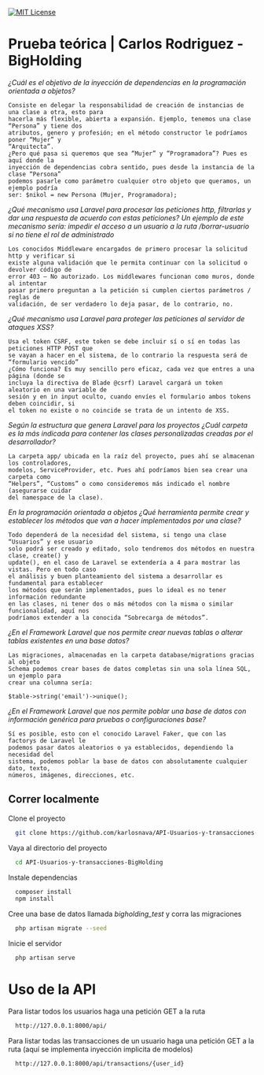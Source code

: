 
[![MIT License](https://img.shields.io/badge/License-MIT-green.svg)](https://choosealicense.com/licenses/mit/)
# Prueba teórica | Carlos Rodriguez - BigHolding

*¿Cuál es el objetivo de la inyección de dependencias en la programación orientada a objetos?*
```
Consiste en delegar la responsabilidad de creación de instancias de una clase a otra, esto para
hacerla más flexible, abierta a expansión. Ejemplo, tenemos una clase “Persona” y tiene dos
atributos, genero y profesión; en el método constructor le podríamos poner “Mujer” y
“Arquitecta”.
¿Pero qué pasa si queremos que sea “Mujer” y “Programadora”? Pues es aquí donde la
inyección de dependencias cobra sentido, pues desde la instancia de la clase “Persona”
podemos pasarle como parámetro cualquier otro objeto que queramos, un ejemplo podría
ser: $nikol = new Persona (Mujer, Programadora);
```

*¿Qué mecanismo usa Laravel para procesar las peticiones http, filtrarlas y dar una respuesta de acuerdo con estas peticiones? Un ejemplo de este mecanismo sería: impedir el acceso a un usuario a la ruta /borrar-usuario si no tiene el rol de administrado*
```
Los conocidos Middleware encargados de primero procesar la solicitud http y verificar si
existe alguna validación que le permita continuar con la solicitud o devolver código de
error 403 – No autorizado. Los middlewares funcionan como muros, donde al intentar
pasar primero preguntan a la petición si cumplen ciertos parámetros / reglas de
validación, de ser verdadero lo deja pasar, de lo contrario, no.
```

*¿Qué mecanismo usa Laravel para proteger las peticiones al servidor de ataques XSS?*
```
Usa el token CSRF, este token se debe incluir sí o sí en todas las peticiones HTTP POST que
se vayan a hacer en el sistema, de lo contrario la respuesta será de “formulario vencido”
¿Cómo funciona? Es muy sencillo pero eficaz, cada vez que entres a una página (donde se
incluya la directiva de Blade @csrf) Laravel cargará un token aleatorio en una variable de
sesión y en in input oculto, cuando envíes el formulario ambos tokens deben coincidir, si
el token no existe o no coincide se trata de un intento de XSS.
```

*Según la estructura que genera Laravel para los proyectos ¿Cuál carpeta es la más indicada para
contener las clases personalizadas creadas por el desarrollador?*
```
La carpeta app/ ubicada en la raíz del proyecto, pues ahí se almacenan los controladores,
modelos, ServiceProvider, etc. Pues ahí podríamos bien sea crear una carpeta como
“Helpers”, “Customs” o como consideremos más indicado el nombre (asegurarse cuidar
del namespace de la clase).
```

*En la programación orientada a objetos ¿Qué herramienta permite crear y establecer los
métodos que van a hacer implementados por una clase?*
```
Todo dependerá de la necesidad del sistema, si tengo una clase “Usuarios” y ese usuario
solo podrá ser creado y editado, solo tendremos dos métodos en nuestra clase, create() y
update(), en el caso de Laravel se extendería a 4 para mostrar las vistas. Pero en todo caso
el análisis y buen planteamiento del sistema a desarrollar es fundamental para establecer
los métodos que serán implementados, pues lo ideal es no tener información redundante
en las clases, ni tener dos o más métodos con la misma o similar funcionalidad, aquí nos
podríamos extender a la conocida “Sobrecarga de métodos”.
```

*¿En el Framework Laravel que nos permite crear nuevas tablas o alterar tablas existentes en una
base datos?*
```
Las migraciones, almacenadas en la carpeta database/migrations gracias al objeto
Schema podemos crear bases de datos completas sin una sola línea SQL, un ejemplo para
crear una columna sería:
```
`$table->string('email')->unique();`

*¿En el Framework Laravel que nos permite poblar una base de datos con información genérica
para pruebas o configuraciones base?*
```
Sí es posible, esto con el conocido Laravel Faker, que con las factorys de Laravel le
podemos pasar datos aleatorios o ya establecidos, dependiendo la necesidad del
sistema, podemos poblar la base de datos con absolutamente cualquier dato, texto,
números, imágenes, direcciones, etc.
```
## Correr localmente

Clone el proyecto

```bash
  git clone https://github.com/karlosnava/API-Usuarios-y-transacciones-BigHolding.git
```

Vaya al directorio del proyecto

```bash
  cd API-Usuarios-y-transacciones-BigHolding
```

Instale dependencias

```bash
  composer install
  npm install
```

Cree una base de datos llamada *bigholding_test* y corra las migraciones

```bash
  php artisan migrate --seed
```

Inicie el servidor

```bash
  php artisan serve
```



# Uso de la API
Para listar todos los usuarios haga una petición GET a la ruta
```bash
  http://127.0.0.1:8000/api/
```

Para listar todas las transacciones de un usuario haga una petición GET a la ruta (aquí se implementa inyección implicita de modelos)
```bash
  http://127.0.0.1:8000/api/transactions/{user_id}
```